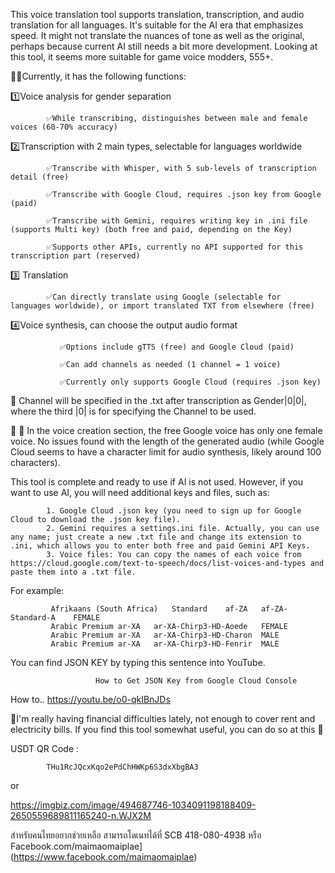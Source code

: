 This voice translation tool supports translation, transcription, and audio translation for all languages. It's suitable for the AI era that emphasizes speed. It might not translate the nuances of tone as well as the original, perhaps because current AI still needs a bit more development. Looking at this tool, it seems more suitable for game voice modders, 555+.

🚴‍♂️Currently, it has the following functions:

1️⃣Voice analysis for gender separation

            ✅While transcribing, distinguishes between male and female voices (60-70% accuracy)

2️⃣Transcription with 2 main types, selectable for languages worldwide

            ✅Transcribe with Whisper, with 5 sub-levels of transcription detail (free)
            
            ✅Transcribe with Google Cloud, requires .json key from Google (paid)
            
            ✅Transcribe with Gemini, requires writing key in .ini file (supports Multi key) (both free and paid, depending on the Key)
            
            ✅Supports other APIs, currently no API supported for this transcription part (reserved)

3️⃣ Translation

            ✅Can directly translate using Google (selectable for languages worldwide), or import translated TXT from elsewhere (free)

4️⃣Voice synthesis, can choose the output audio format

               ✅Options include gTTS (free) and Google Cloud (paid)

               ✅Can add channels as needed (1 channel = 1 voice)

               ✅Currently only supports Google Cloud (requires .json key)

📌 Channel will be specified in the .txt after transcription as Gender|0|0|, where the third |0| is for specifying the Channel to be used.

📌 📌 In the voice creation section, the free Google voice has only one female voice. No issues found with the length of the generated audio (while Google Cloud seems to have a character limit for audio synthesis, likely around 100 characters).

This tool is complete and ready to use if AI is not used. However, if you want to use AI, you will need additional keys and files, such as:

            1. Google Cloud .json key (you need to sign up for Google Cloud to download the .json key file).
            2. Gemini requires a settings.ini file. Actually, you can use any name; just create a new .txt file and change its extension to .ini, which allows you to enter both free and paid Gemini API Keys.
            3. Voice files: You can copy the names of each voice from https://cloud.google.com/text-to-speech/docs/list-voices-and-types and paste them into a .txt file.

For example:

             Afrikaans (South Africa)	Standard	af-ZA	af-ZA-Standard-A	FEMALE
             Arabic	Premium	ar-XA	ar-XA-Chirp3-HD-Aoede	FEMALE
             Arabic	Premium	ar-XA	ar-XA-Chirp3-HD-Charon	MALE
             Arabic	Premium	ar-XA	ar-XA-Chirp3-HD-Fenrir	MALE

 You can find JSON KEY by typing this sentence into YouTube.

                       How to Get JSON Key from Google Cloud Console

How to.. https://youtu.be/o0-qkIBnJDs


🥺I'm really having financial difficulties lately, not enough to cover rent and electricity bills.
If you find this tool somewhat useful, you can do so at this 🥺

USDT QR Code : 

            THu1RcJQcxKqo2ePdChHWKp6S3dxXbgBA3

or 

 https://imgbiz.com/image/494687746-1034091198188409-2650559689811165240-n.WJX2M 

สำหรับคนไทยอยากช่วยเหลือ สามารถโดเนทได้ที่ SCB 418-080-4938 หรือ Facebook.com/maimaomaiplae](https://www.facebook.com/maimaomaiplae)
